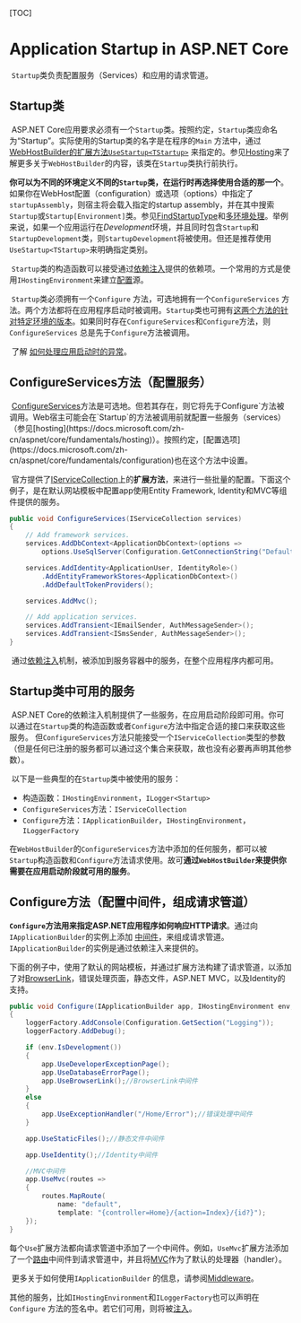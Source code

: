 [TOC]

# Application Startup in ASP.NET Core

​	`Startup`类负责配置服务（Services）和应用的请求管道。



## Startup类

​        ASP.NET Core应用要求必须有一个`Startup`类。按照约定，`Startup`类应命名为“Startup”。实际使用的Startup类的名字是在程序的`Main` 方法中，通过[WebHostBuilder的扩展方法](https://docs.microsoft.com/zh-cn/aspnet/core/api/microsoft.aspnetcore.hosting.webhostbuilderextensions)[`UseStartup<TStartup>`](https://docs.microsoft.com/zh-cn/aspnet/core/api/microsoft.aspnetcore.hosting.webhostbuilderextensions#Microsoft_AspNetCore_Hosting_WebHostBuilderExtensions_UseStartup__1_Microsoft_AspNetCore_Hosting_IWebHostBuilder_) 来指定的。参见[Hosting](https://docs.microsoft.com/zh-cn/aspnet/core/fundamentals/hosting)来了解更多关于`WebHostBuilder`的内容，该类在`Startup`类执行前执行。

​         **你可以为不同的环境定义不同的`Startup`类，在运行时再选择使用合适的那一个**。如果你在WebHost配置（configuration）或选项（options）中指定了`startupAssembly`，则宿主将会载入指定的startup assembly，并在其中搜索`Startup`或`Startup[Environment]`类。参见[FindStartupType](https://github.com/aspnet/Hosting/blob/rel/1.1.0/src/Microsoft.AspNetCore.Hosting/Internal/StartupLoader.cs)和[多环境处理](https://docs.microsoft.com/zh-cn/aspnet/core/fundamentals/environments#startup-conventions)。举例来说，如果一个应用运行在*Development*环境，并且同时包含`Startup`和`StartupDevelopment`类，则`StartupDevelopment`将被使用。但还是推荐使用`UseStartup<TStartup>`来明确指定类别。

​        `Startup`类的构造函数可以接受通过[依赖注入](https://docs.microsoft.com/zh-cn/aspnet/core/fundamentals/dependency-injection)提供的依赖项。一个常用的方式是使用`IHostingEnvironment`来建立[配置](https://docs.microsoft.com/zh-cn/aspnet/core/fundamentals/configuration)源。

​        `Startup`类必须拥有一个`Configure` 方法，可选地拥有一个`ConfigureServices` 方法。两个方法都将在应用程序启动时被调用。`Startup`类也可拥有[这两个方法的针对特定环境的版本](https://docs.microsoft.com/zh-cn/aspnet/core/fundamentals/environments#startup-conventions)。如果同时存在`ConfigureServices`和`Configure`方法，则`ConfigureServices` 总是先于`Configure`方法被调用。

​        了解 [如何处理应用启动时的异常](https://docs.microsoft.com/zh-cn/aspnet/core/fundamentals/error-handling#startup-exception-handling)。



## ConfigureServices方法（配置服务）

​        [ConfigureServices](https://docs.microsoft.com/en-us/aspnet/core/api/microsoft.aspnetcore.hosting.startupbase#Microsoft_AspNetCore_Hosting_StartupBase_ConfigureServices_Microsoft_Extensions_DependencyInjection_IServiceCollection_)方法是可选地。但若其存在，则它将先于Configure`方法被调用。Web宿主可能会在`Startup`的方法被调用前就配置一些服务（services）（参见[hosting](https://docs.microsoft.com/zh-cn/aspnet/core/fundamentals/hosting)）。按照约定，[配置选项](https://docs.microsoft.com/zh-cn/aspnet/core/fundamentals/configuration)也在这个方法中设置。

​        官方提供了[IServiceCollection](https://docs.microsoft.com/en-us/aspnet/core/api/microsoft.extensions.dependencyinjection.iservicecollection)上的**扩展方法**，来进行一些批量的配置。下面这个例子，是在默认网站模板中配置app使用Entity Framework, Identity和MVC等组件提供的服务。

```c#
public void ConfigureServices(IServiceCollection services)
{
    // Add framework services.
    services.AddDbContext<ApplicationDbContext>(options =>
        options.UseSqlServer(Configuration.GetConnectionString("DefaultConnection")));

    services.AddIdentity<ApplicationUser, IdentityRole>()
        .AddEntityFrameworkStores<ApplicationDbContext>()
        .AddDefaultTokenProviders();

    services.AddMvc();

    // Add application services.
    services.AddTransient<IEmailSender, AuthMessageSender>();
    services.AddTransient<ISmsSender, AuthMessageSender>();
}
```

​         通过[依赖注入](https://docs.microsoft.com/zh-cn/aspnet/core/fundamentals/dependency-injection)机制，被添加到服务容器中的服务，在整个应用程序内都可用。



## Startup类中可用的服务

​        ASP.NET Core的依赖注入机制提供了一些服务，在应用启动阶段即可用。你可以通过在`Startup`类的构造函数或者`Configure`方法中指定合适的接口来获取这些服务。 但`ConfigureServices`方法只能接受一个`IServiceCollection`类型的参数（但是任何已注册的服务都可以通过这个集合来获取，故也没有必要再声明其他参数）。

​          以下是一些典型的在`Startup`类中被使用的服务：

* 构造函数：`IHostingEnvironment`，`ILogger<Startup>`
* `ConfigureServices`方法：`IServiceCollection`
* `Configure`方法：`IApplicationBuilder`，`IHostingEnvironment`，`ILoggerFactory`

​        在`WebHostBuilder`的`ConfigureServices`方法中添加的任何服务，都可以被`Startup`构造函数和`Configure`方法请求使用。故可**通过`WebHostBuilder`来提供你需要在应用启动阶段就可用的服务**。



## Configure方法（配置中间件，组成请求管道）

​        **`Configure`方法用来指定ASP.NET应用程序如何响应HTTP请求**。通过向`IApplicationBuilder`的实例上添加 [中间件](https://docs.microsoft.com/zh-cn/aspnet/core/fundamentals/middleware)，来组成请求管道。`IApplicationBuilder`的实例是通过依赖注入来提供的。

​        下面的例子中，使用了默认的网站模板，并通过扩展方法构建了请求管道，以添加了对[BrowserLink](http://vswebessentials.com/features/browserlink)，错误处理页面，静态文件，ASP.NET MVC，以及Identity的支持。

```csharp
public void Configure(IApplicationBuilder app, IHostingEnvironment env, ILoggerFactory loggerFactory)
{
    loggerFactory.AddConsole(Configuration.GetSection("Logging"));
    loggerFactory.AddDebug();

    if (env.IsDevelopment())
    {
        app.UseDeveloperExceptionPage();
        app.UseDatabaseErrorPage();
        app.UseBrowserLink();//BrowserLink中间件
    }
    else
    {
        app.UseExceptionHandler("/Home/Error");//错误处理中间件
    }

    app.UseStaticFiles();//静态文件中间件

    app.UseIdentity();//Identity中间件

    //MVC中间件
    app.UseMvc(routes =>
    {
        routes.MapRoute(
            name: "default",
            template: "{controller=Home}/{action=Index}/{id?}");
    });
}
```

​        每个`Use`扩展方法都向请求管道中添加了一个中间件。例如，`UseMvc`扩展方法添加了一个[路由](https://docs.microsoft.com/zh-cn/aspnet/core/fundamentals/routing)中间件到请求管道中，并且将[MVC](https://docs.microsoft.com/zh-cn/aspnet/core/mvc/overview)作为了默认的处理器（handler）。

​        更多关于如何使用`IApplicationBuilder` 的信息，请参阅[Middleware](https://docs.microsoft.com/zh-cn/aspnet/core/fundamentals/middleware)。

​        其他的服务，比如`IHostingEnvironment`和`ILoggerFactory`也可以声明在`Configure` 方法的签名中。若它们可用，则将被[注入](https://docs.microsoft.com/zh-cn/aspnet/core/fundamentals/dependency-injection)。



​       



